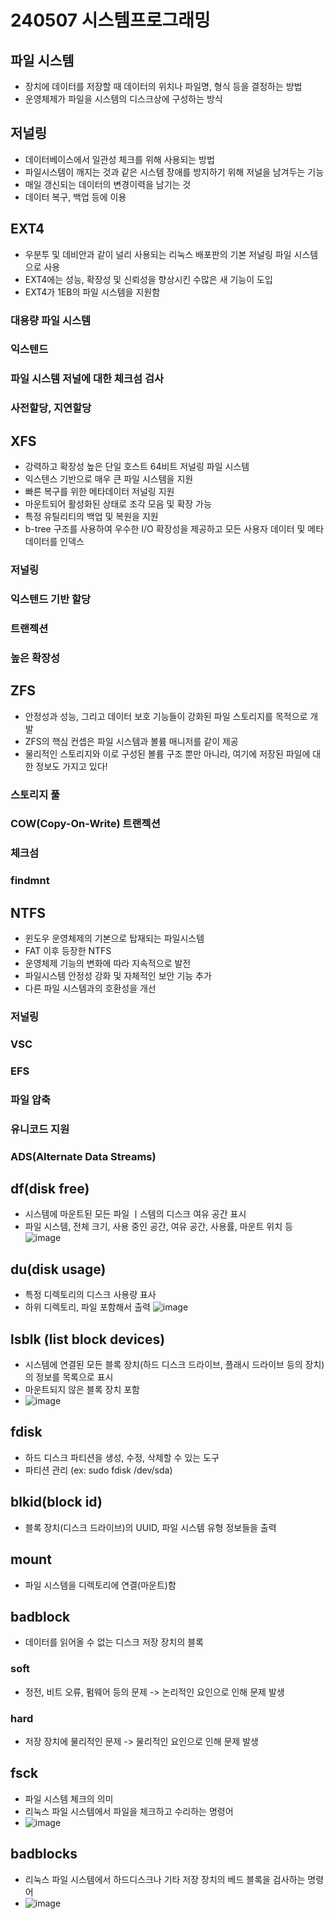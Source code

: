# 240507 시스템프로그래밍

## 파일 시스템
- 장치에 데이터를 저장할 때 데이터의 위치나 파일명, 형식 등을 결정하는 방법
- 운영체제가 파일을 시스템의 디스크상에 구성하는 방식

## 저널링
- 데이터베이스에서 일관성 체크를 위해 사용되는 방법
- 파일시스템이 깨지는 것과 같은 시스템 장애를 방지하기 위해 저널을 남겨두는 기능
- 매일 갱신되는 데이터의 변경이력을 남기는 것
- 데이터 복구, 백업 등에 이용

## EXT4
- 우분투 및 데비안과 같이 널리 사용되는 리눅스 배포판의 기본 저널링 파일 시스템으로 사용
- EXT4에는 성능, 확장성 및 신뢰성을 향상시킨 수많은 새 기능이 도입
- EXT4가 1EB의 파일 시스템을 지원함

### 대용량 파일 시스템
### 익스텐드
### 파일 시스템 저널에 대한 체크섬 검사
### 사전할당, 지연할당

## XFS
- 강력하고 확장성 높은 단일 호스트 64비트 저널링 파일 시스템
- 익스텐스 기반으로 매우 큰 파일 시스템을 지원
- 빠른 복구를 위한 메타데이터 저널링 지원
- 마운트되어 활성화된 상태로 조각 모음 및 확장 가능
- 특정 유틸리티의 백업 및 복원을 지원
- b-tree 구조를 사용하여 우수한 I/O 확장성을 제공하고 모든 사용자 데이터 및 메타 데이터를 인덱스

### 저널링
### 익스텐드 기반 할당
### 트랜젝션
### 높은 확장성

## ZFS
- 안정성과 성능, 그리고 데이터 보호 기능들이 강화된 파일 스토리지를 목적으로 개발
- ZFS의 핵심 컨셉은 파일 시스템과 볼륨 매니저를 같이 제공
- 물리적인 스토리지와 이로 구성된 볼륨 구조 뿐만 아니라, 여기에 저장된 파일에 대한 정보도 가지고 있다!

### 스토리지 풀
### COW(Copy-On-Write) 트랜젝션
### 체크섬
### findmnt

## NTFS
- 윈도우 운영체제의 기본으로 탑재되는 파일시스템
- FAT 이후 등장한 NTFS
- 운영체제 기능의 변화에 따라 지속적으로 발전
- 파일시스템 안정성 강화 및 자체적인 보안 기능 추가
- 다른 파일 시스템과의 호환성을 개선

### 저널링
### VSC
### EFS
### 파일 압축
### 유니코드 지원
### ADS(Alternate Data Streams)


## df(disk free)
- 시스템에 마운트된 모든 파일 ㅣ스템의 디스크 여유 공간 표시
- 파일 시스템, 전체 크기, 사용 중인 공간, 여유 공간, 사용률, 마운트 위치 등
![image](https://github.com/Kimchaeeuny/System/assets/120534069/73041ee0-b1ed-44d8-8ca0-279dc953fa3d)

## du(disk usage)
- 특정 디렉토리의 디스크 사용량 표사
- 하위 디렉토리, 파일 포함해서 출력
![image](https://github.com/Kimchaeeuny/System/assets/120534069/ccbf7960-4c49-4733-b3a5-d0989feba76c)

## lsblk (list block devices)
- 시스템에 연결된 모든 블록 장치(하드 디스크 드라이브, 플래시 드라이브 등의 장치)의 정보를 목록으로 표시
- 마운트되지 않은 블록 장치 포함
- ![image](https://github.com/Kimchaeeuny/System/assets/120534069/9811a87f-b680-4e06-b4cb-f5530f446049)

## fdisk
- 하드 디스크 파티션을 생성, 수정, 삭제할 수 있는 도구
- 파티션 관리 (ex: sudo fdisk /dev/sda)

## blkid(block id)
- 블록 장치(디스크 드라이브)의 UUID, 파일 시스템 유형 정보들을 출력

## mount
- 파일 시스템을 디렉토리에 연결(마운트)함

## badblock
- 데이터를 읽어올 수 없는 디스크 저장 장치의 블록

### soft
- 정전, 비트 오류, 펌웨어 등의 문제 -> 논리적인 요인으로 인해 문제 발생

### hard
- 저장 장치에 물리적인 문제 -> 물리적인 요인으로 인해 문제 발생

## fsck
- 파일 시스템 체크의 의미
- 리눅스 파일 시스템에서 파일을 체크하고 수리하는 명령어
- ![image](https://github.com/Kimchaeeuny/System/assets/120534069/abe60726-f66b-4390-9668-324b6f489acc)

## badblocks
- 리눅스 파일 시스템에서 하드디스크나 기타 저장 장치의 베드 블록을 검사하는 명령어
- ![image](https://github.com/Kimchaeeuny/System/assets/120534069/2b659760-976d-4985-958c-3bef563f1a76)
